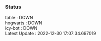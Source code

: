 ### Status


table : DOWN  
hogwarts : DOWN  
icy-bot : DOWN  
Latest Update : 2022-12-30 17:07:34.697019
